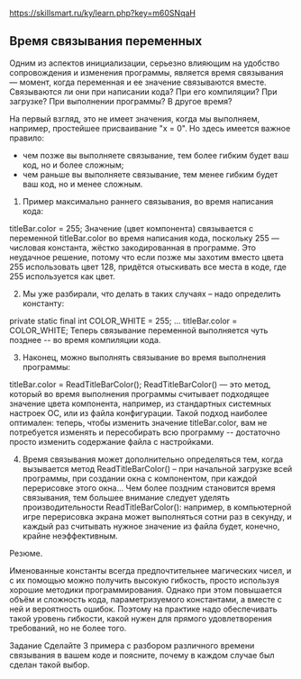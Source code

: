 https://skillsmart.ru/ky/learn.php?key=m60SNqaH

## Время связывания переменных

Одним из аспектов инициализации, серьезно влияющим на удобство сопровождения и изменения программы, является время связывания — момент, когда переменная и ее значение связываются вместе. Связываются ли они при написании кода? При его компиляции? При загрузке? При выполнении программы? В другое время?

На первый взгляд, это не имеет значения, когда мы выполняем, например, простейшее присваивание "x = 0".
Но здесь имеется важное правило:

- чем позже вы выполняете связывание, тем более гибким будет ваш код, но и более сложным;
- чем раньше вы выполняете связывание, тем менее гибким будет ваш код, но и менее сложным.

1. Пример максимально раннего связывания, во время написания кода:

titleBar.color = 255;
Значение (цвет компонента) связывается с переменной titleBar.color во время написания кода, поскольку 255 — числовая константа, жёстко закодированная в программе. Это неудачное решение, потому что если позже мы захотим вместо цвета 255 использовать цвет 128, придётся отыскивать все места в коде, где 255 используется как цвет.

2. Мы уже разбирали, что делать в таких случаях – надо определить константу:

private static final int COLOR_WHITE = 255;
…
titleBar.color = COLOR_WHITE;
Теперь связывание переменной выполняется чуть позднее -- во время компиляции кода.

3. Наконец, можно выполнять связывание во время выполнения программы:

titleBar.color = ReadTitleBarColor(); 
ReadTitleBarColor() — это метод, который во время выполнения программы считывает подходящее значение цвета компонента, например, из стандартных системных настроек ОС, или из файла конфигурации. Такой подход наиболее оптимален: теперь, чтобы изменить значение titleBar.color, вам не потребуется изменять и пересобирать всю программу -- достаточно просто изменить содержание файла с настройками.

4. Время связывания может дополнительно определяться тем, когда вызывается метод ReadTitleBarColor() – при начальной загрузке всей программы, при создании окна с компонентом, при каждой перерисовке этого окна… Чем более поздним становится время связывания, тем большее внимание следует уделять производительности ReadTitleBarColor(): например, в компьютерной игре перерисовка экрана может выполняться сотни раз в секунду, и каждый раз считывать нужное значение из файла будет, конечно, крайне неэффективным.

Резюме.

Именованные константы всегда предпочтительнее магических чисел, и с их помощью можно получить высокую гибкость, просто используя хорошие методики программирования. Однако при этом повышается объём и сложность кода, параметризуемого константами, а вместе с ней и вероятность ошибок. Поэтому на практике надо обеспечивать такой уровень гибкости, какой нужен для прямого удовлетворения требований, но не более того.

Задание
Сделайте 3 примера с разбором различного времени связывания в вашем коде и поясните, почему в каждом случае был сделан такой выбор.